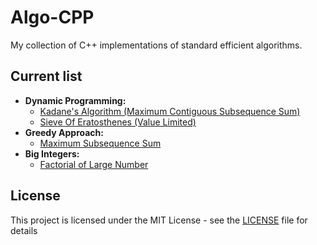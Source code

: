 # Algo-CPP
My collection of C++ implementations of standard efficient algorithms.

## Current list

- **Dynamic Programming:**
  - [Kadane's Algorithm (Maximum Contiguous Subsequence Sum)](Dynamic%20Programming/MaximumSubsequenceSum-Contiguous.cpp)
  - [Sieve Of Eratosthenes (Value Limited)](Dynamic%20Programming/SieveOfEratosthenes-ValueLimited.cpp)
- **Greedy Approach:**
  - [Maximum Subsequence Sum](Greedy%20Approach/MaximumSubsequenceSum.cpp)
- **Big Integers:**
  - [Factorial of Large Number](Big%20Integers/FactorialOfLargeNumber.cpp)

## License

This project is licensed under the MIT License - see the [LICENSE](LICENSE) file for details
